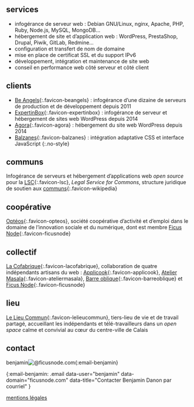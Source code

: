 ---
---

## services

- infogérance de serveur web : Debian GNU/Linux, nginx, Apache, PHP, Ruby, Node.js, MySQL, MongoDB…
- hébergement de site et d’application web : WordPress, PrestaShop, Drupal, Piwik, GitLab, Redmine…
- configuration et transfert de nom de domaine
- mise en place de certificat SSL et du support IPv6
- développement, intégration et maintenance de site web
- conseil en performance web côté serveur et côté client

## clients

- [Be Angels]{:.favicon-beangels} : infogérance d’une dizaine de serveurs de production et de développement depuis 2011
- [ExpertinBox]{:.favicon-expertinbox} : infogérance de serveur et hébergement de sites web WordPress depuis 2014
- [Agora]{:.favicon-agora} : hébergement du site web WordPress depuis 2014
- [Balzanes]{:.favicon-balzanes} : intégration adaptative CSS et interface JavaScript
{:.no-style}

[Be Angels]: http://be-angels.fr/ "Site web de l’agence Be Angels"
[ExpertinBox]: http://www.expertinbox.com/ "Site web de l’entreprise ExpertinBox"
[Agora]: http://www.agora-berck.com/ "Site web du centre de loisirs Agora à Berck"
[Balzanes]: http://balzanes.net/ "Site web du photographe Pierre Misandeau"

## communs

Infogérance de serveurs et hébergement d’applications web _open source_ pour la [LSC]{:.favicon-lsc}, _Legal Service for Commons_, structure juridique de soutien aux [communs]{:.favicon-wikipedia}

[LSC]: http://legalserviceforcommons.initiative.place/ "Site web de la LSC"
[communs]: https://fr.wikipedia.org/wiki/Communs "Article Wikipédia sur les communs"

## coopérative

[Optéos]{:.favicon-opteos}, société coopérative d’activité et d’emploi dans le domaine de l’innovation sociale et du numérique, dont est membre [Ficus Node]{:.favicon-ficusnode}

[Optéos]: http://www.opteos.fr/ "Site web de la coopérative Optéos"
[Ficus Node]: http://ficusnode.com/ "Site web de l’auto-entrepreneur Benjamin Danon"

## collectif

[La Cofabrique]{:.favicon-lacofabrique}, collaboration de quatre indépendants artisans du web : [Applicook]{:.favicon-applicook}, [Atelier Masala]{:.favicon-ateliermasala}, [Barre oblique]{:.favicon-barreoblique} et [Ficus Node]{:.favicon-ficusnode}

[La Cofabrique]: http://lacofabrique.fr/ "Site web du collectif La Cofabrique"
[Applicook]: http://applicook.fr/ "Site web de l’entreprise Applicook d’Olivier Kowalski"
[Atelier Masala]: http://www.atelier-masala.com/ "Site web de l’auto-entrepreneur Vincent Jozefcyk"
[Barre oblique]: http://barreoblique.fr/ "Site web de l’entreprise Barre oblique de Cédric Vannier"

## lieu

[Le Lieu Commun]{:.favicon-lelieucommun}, tiers-lieu de vie et de travail partagé, accueillant les indépendants et télé-travailleurs dans un _open space_ calme et convivial au cœur du centre-ville de Calais

[Le Lieu Commun]: http://lelieucommun.fr/ "Site web de l’espace de travail partagé Le Lieu Commun"

## contact

<span>benjamin<img alt="@">ficusnode.com</span>{:email-benjamin}

{:email-benjamin: .email data-user="benjamin" data-domain="ficusnode.com" data-title="Contacter Benjamin Danon par courriel" }

[mentions légales](/mentions-legales "Mentions légales du site web ficusnode.com")
